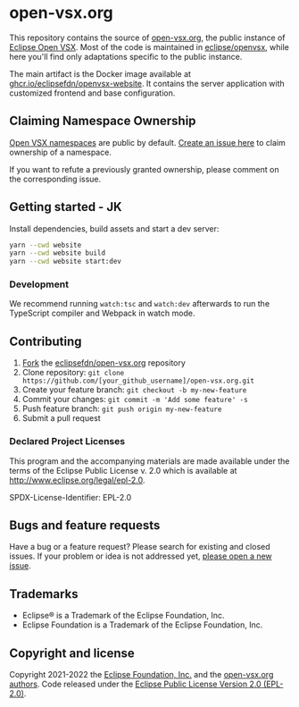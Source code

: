 # open-vsx.org

This repository contains the source of [open-vsx.org](https://open-vsx.org), the public instance of [Eclipse Open VSX](https://github.com/eclipse/openvsx). Most of the code is maintained in [eclipse/openvsx](https://github.com/eclipse/openvsx), while here you'll find only adaptations specific to the public instance.

The main artifact is the Docker image available at [ghcr.io/eclipsefdn/openvsx-website](https://github.com/orgs/EclipseFdn/packages/container/package/openvsx-website). It contains the server application with customized frontend and base configuration.

## Claiming Namespace Ownership

[Open VSX namespaces](https://github.com/eclipse/openvsx/wiki/Namespace-Access) are public by default. [Create an issue here](https://github.com/EclipseFdn/open-vsx.org/issues/new/choose) to claim ownership of a namespace.

If you want to refute a previously granted ownership, please comment on the corresponding issue.

## Getting started - JK

Install dependencies, build assets and start a dev server:

```bash
yarn --cwd website
yarn --cwd website build
yarn --cwd website start:dev
```

### Development 

We recommend running `watch:tsc` and `watch:dev` afterwards to run the TypeScript compiler and Webpack in watch mode.

## Contributing

1. [Fork](https://help.github.com/articles/fork-a-repo/) the [eclipsefdn/open-vsx.org](https://github.com/eclipsefdn/open-vsx.org) repository
2. Clone repository: `git clone https://github.com/[your_github_username]/open-vsx.org.git`
3. Create your feature branch: `git checkout -b my-new-feature`
4. Commit your changes: `git commit -m 'Add some feature' -s`
5. Push feature branch: `git push origin my-new-feature`
6. Submit a pull request

### Declared Project Licenses

This program and the accompanying materials are made available under the terms
of the Eclipse Public License v. 2.0 which is available at
http://www.eclipse.org/legal/epl-2.0.

SPDX-License-Identifier: EPL-2.0

## Bugs and feature requests

Have a bug or a feature request? Please search for existing and closed issues. If your problem or idea is not addressed yet, [please open a new issue](https://github.com/eclipsefdn/open-vsx.org/issues/new).

## Trademarks

* Eclipse® is a Trademark of the Eclipse Foundation, Inc.
* Eclipse Foundation is a Trademark of the Eclipse Foundation, Inc.

## Copyright and license

Copyright 2021-2022 the [Eclipse Foundation, Inc.](https://www.eclipse.org) and the [open-vsx.org authors](https://github.com/eclipsefdn/open-vsx.org/graphs/contributors). Code released under the [Eclipse Public License Version 2.0 (EPL-2.0)](https://github.com/eclipsefdn/open-vsx.org/blob/src/LICENSE).

